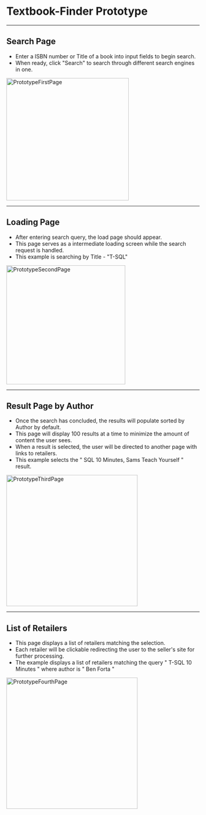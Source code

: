 

# Textbook-Finder Prototype 

***
## Search Page

- Enter a ISBN number or Title of a book into input fields to begin search.
- When ready, click "Search" to search through different search engines in one.

<img width="319" alt="PrototypeFirstPage" src="https://user-images.githubusercontent.com/20195657/91648646-c7c95380-ea1e-11ea-8a38-84daa2b2347e.PNG">



***


## Loading Page

- After entering search query, the load page should appear. 
- This page serves as a intermediate loading screen while the search request is handled.
- This example is searching by Title - "T-SQL"

<img width="310" alt="PrototypeSecondPage" src="https://user-images.githubusercontent.com/20195657/91648649-d3b51580-ea1e-11ea-868b-1f0d4fea3055.PNG">


***


## Result Page by Author 

- Once the search has concluded, the results will populate sorted by Author by default. 
- This page will display 100 results at a time to minimize the amount of content the user sees.
- When a result is selected, the user will be directed to another page with links to retailers.
- This example selects the " SQL 10 Minutes, Sams Teach Yourself " result.


<img width="342" alt="PrototypeThirdPage" src="https://user-images.githubusercontent.com/20195657/91648651-d9aaf680-ea1e-11ea-94a1-8b48f32cc470.PNG">



***



## List of Retailers 

- This page displays a list of retailers matching the selection. 
- Each retailer will be clickable redirecting the user to the seller's site for further processing. 
- The example displays a list of retailers matching the query " T-SQL 10 Minutes " where author is " Ben Forta "


<img width="342" alt="PrototypeFourthPage" src="https://user-images.githubusercontent.com/20195657/91648653-df084100-ea1e-11ea-81d0-d6b6f14318b8.PNG">
